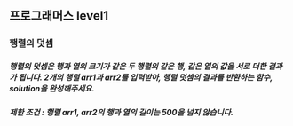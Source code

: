 ## 프로그래머스 level1
### 행렬의 덧셈
##### 행렬의 덧셈은 행과 열의 크기가 같은 두 행렬의 같은 행, 같은 열의 값을 서로 더한 결과가 됩니다. 2개의 행렬 arr1과 arr2를 입력받아, 행렬 덧셈의 결과를 반환하는 함수, solution을 완성해주세요. 

##### 제한 조건 : 행렬 arr1, arr2의 행과 열의 길이는 500을 넘지 않습니다. 

